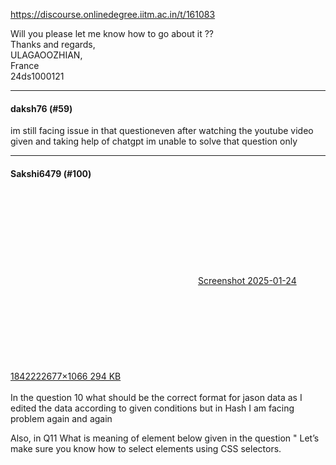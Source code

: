 https://discourse.onlinedegree.iitm.ac.in/t/161083

Will you please let me know how to go about it ??<br/>
Thanks and regards,<br/>
ULAGAOOZHIAN,<br/>
France<br/>
24ds1000121</p><hr>

<h4>daksh76 (#59)</h4>
<p>im still facing issue in that questioneven after watching the youtube video given and taking help of chatgpt im unable to solve that question only</p><hr>

<h4>Sakshi6479 (#100)</h4>
<p><div class="lightbox-wrapper"><a class="lightbox" data-download-href="/uploads/short-url/7SvvXscGFxnWNcklT1oqIeK4d6x.png?dl=1" href="https://europe1.discourse-cdn.com/flex013/uploads/iitm/original/3X/3/7/3738985d0d94f735a4c51462d37072bed8a7a1c9.png" rel="noopener nofollow ugc" title="Screenshot 2025-01-24 184222"><div class="meta"><svg aria-hidden="true" class="fa d-icon d-icon-far-image svg-icon"><use href="#far-image"></use></svg><span class="filename">Screenshot 2025-01-24 184222</span><span class="informations">2677×1066 294 KB</span><svg aria-hidden="true" class="fa d-icon d-icon-discourse-expand svg-icon"><use href="#discourse-expand"></use></svg></div></a></div><br/>
In the question 10 what should be the correct format for jason data as I edited the data according to given conditions but in Hash I am facing problem again and again</p>
<p>Also, in Q11 What is meaning of element below given in the question " Let’s make sure you know how to select elements using CSS selectors.